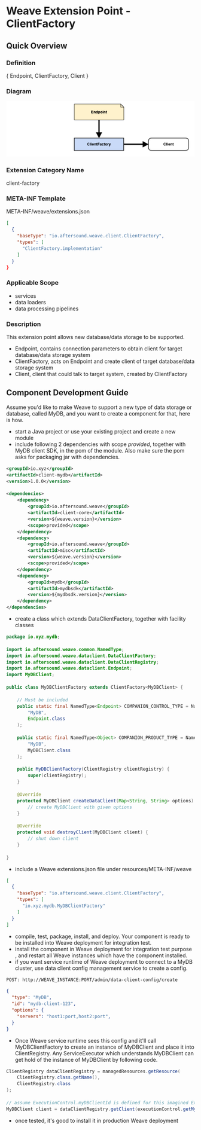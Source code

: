 # Weave Extension Point - ClientFactory

## Quick Overview

### Definition

{ Endpoint, ClientFactory, Client }

### Diagram

![](diagrams/WEAVE-EXTENSION-POINT-CLIENT-FACTORY.png)

### Extension Category Name

client-factory

### META-INF Template

META-INF/weave/extensions.json

```json
[
  {
    "baseType": "io.aftersound.weave.client.ClientFactory",
    "types": [
      "ClientFactory.implementation"
    ]
  }
}
```

### Applicable Scope

- services
- data loaders
- data processing pipelines

### Description

This extension point allows new database/data storage to be supported. 

- Endpoint, contains connection parameters to obtain client for target database/data storage system
- ClientFactory, acts on Endpoint and create client of target database/data storage system
- Client, client that could talk to target system, created by ClientFactory 

## Component Development Guide

Assume you'd like to make Weave to support a new type of data storage or database, called MyDB, and you want to create 
a component for that, here is how.

- start a Java project or use your existing project and create a new module
- include following 2 dependencies with scope *provided*, together with MyDB client SDK, in the pom of the module. Also 
make sure the pom asks for packaging jar with dependencies.

```xml
<groupId>io.xyz</groupId>
<artifactId>client-mydb</artifactId>
<version>1.0.0</version>

<dependencies>
    <dependency>
        <groupId>io.aftersound.weave</groupId>
        <artifactId>client-core</artifactId>
        <version>${weave.version}</version>
        <scope>provided</scope>
    </dependency>
    <dependency>
        <groupId>io.aftersound.weave</groupId>
        <artifactId>misc</artifactId>
        <version>${weave.version}</version>
        <scope>provided</scope>
    </dependency>
    <dependency>
        <groupId>mydb</groupId>
        <artifactId>mydbsdk</artifactId>
        <version>${mydbsdk.version}</version>
    </dependency>
</dependencies>
```

- create a class which extends DataClientFactory, together with facility classes

```java
package io.xyz.mydb;

import io.aftersound.weave.common.NamedType;
import io.aftersound.weave.dataclient.DataClientFactory;
import io.aftersound.weave.dataclient.DataClientRegistry;
import io.aftersound.weave.dataclient.Endpoint;
import MyDBClient;

public class MyDBClientFactory extends ClientFactory<MyDBClient> {
    
    // Must be included
    public static final NamedType<Endpoint> COMPANION_CONTROL_TYPE = NamedType.of(
        "MyDB",
        Endpoint.class
    );
    
    public static final NamedType<Object> COMPANION_PRODUCT_TYPE = NamedType.of(
        "MyDB", 
        MyDBClient.class
    );
    
    public MyDBClientFactory(ClientRegistry clientRegistry) {
        super(clientRegistry);
    }
    
    @Override
    protected MyDBClient createDataClient(Map<String, String> options) {
        // create MyDBClient with given options
    }
    
    @Override
    protected void destroyClient(MyDBClient client) {
        // shut down client
    }
    
}
```

- include a Weave extensions.json file under resources/META-INF/weave

```json
[
  {
    "baseType": "io.aftersound.weave.client.ClientFactory",
    "types": [
      "io.xyz.mydb.MyDBClientFactory"
    ]
  }
]
```
- compile, test, package, install, and deploy. Your component is ready to be installed into Weave deployment for 
integration test.
- install the component in Weave deployment for integration test purpose , and restart all Weave instances which have 
the component installed.
- if you want service runtime of Weave deployment to connect to a MyDB cluster, use data client config management service
to create a config.

```html
POST: http://WEAVE_INSTANCE:PORT/admin/data-client-config/create  
```

```json
{
  "type": "MyDB",
  "id": "mydb-client-123",
  "options": {
    "servers": "host1:port,host2:port",
  }
}
```
- Once Weave service runtime sees this config and it'll call MyDBClientFactory to create an instance of MyDBClient 
and place it into ClientRegistry. Any ServiceExecutor which understands MyDBClient can get hold of the instance of 
MyDBClient by following code.

```java
ClientRegistry dataClientRegistry = managedResources.getResource(
    ClientRegistry.class.getName(), 
    ClientRegistry.class
);

// assume ExecutionControl.myDBClientId is defined for this imagined ExecutionControl
MyDBClient client = dataClientRegistry.getClient(executionControl.getMyDBClientId());
```

- once tested, it's good to install it in production Weave deployment